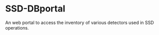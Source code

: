 # SSD-DBportal

An web portal to access the inventory of various detectors used in SSD operations. 

